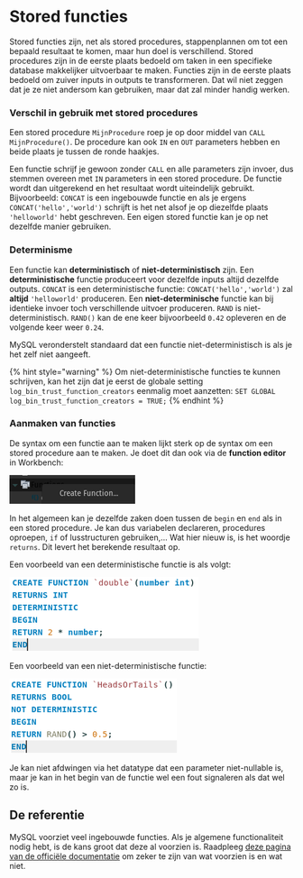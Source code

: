 # Stored functies

Stored functies zijn, net als stored procedures, stappenplannen om tot een bepaald resultaat te komen, maar hun doel is verschillend. Stored procedures zijn in de eerste plaats bedoeld om taken in een specifieke database makkelijker uitvoerbaar te maken. Functies zijn in de eerste plaats bedoeld om zuiver inputs in outputs te transformeren. Dat wil niet zeggen dat je ze niet andersom kan gebruiken, maar dat zal minder handig werken.

### Verschil in gebruik met stored procedures

Een stored procedure `MijnProcedure` roep je op door middel van `CALL MijnProcedure()`. De procedure kan ook `IN` en `OUT` parameters hebben en beide plaats je tussen de ronde haakjes.

Een functie schrijf je gewoon zonder `CALL` en alle parameters zijn invoer, dus stemmen overeen met `IN` parameters in een stored procedure. De functie wordt dan uitgerekend en het resultaat wordt uiteindelijk gebruikt. Bijvoorbeeld: `CONCAT` is een ingebouwde functie en als je ergens `CONCAT('hello','world')` schrijft is het net alsof je op diezelfde plaats `'helloworld'` hebt geschreven. Een eigen stored functie kan je op net dezelfde manier gebruiken.

### Determinisme

Een functie kan **deterministisch** of **niet-deterministisch** zijn. Een **deterministische** functie produceert voor dezelfde inputs altijd dezelfde outputs. `CONCAT` is een deterministische functie: `CONCAT('hello','world')` zal **altijd** `'helloworld'` produceren. Een **niet-determinische** functie kan bij identieke invoer toch verschillende uitvoer produceren. `RAND` is niet-deterministisch. `RAND()` kan de ene keer bijvoorbeeld `0.42` opleveren en de volgende keer weer `0.24`.

MySQL veronderstelt standaard dat een functie niet-deterministisch is als je het zelf niet aangeeft.

{% hint style="warning" %}
Om niet-deterministische functies te kunnen schrijven, kan het zijn dat je eerst de globale setting `log_bin_trust_function_creators` eenmalig moet aanzetten: `SET GLOBAL log_bin_trust_function_creators = TRUE;`
{% endhint %}

### Aanmaken van functies

De syntax om een functie aan te maken lijkt sterk op de syntax om een stored procedure aan te maken. Je doet dit dan ook via de **function editor** in Workbench:

![De function editor vind je op dezelfde manier terug als de procedure editor](../../.gitbook/assets/function-editor.png)

In het algemeen kan je dezelfde zaken doen tussen de `begin` en `end` als in een stored procedure. Je kan dus variabelen declareren, procedures oproepen, `if` of lusstructuren gebruiken,... Wat hier nieuw is, is het woordje `returns`. Dit levert het berekende resultaat op.

Een voorbeeld van een deterministische functie is als volgt:

![](../../.gitbook/assets/deterministische-functie.png)

Een voorbeeld van een niet-deterministische functie:

![](../../.gitbook/assets/niet-deterministische-functie.png)

Je kan niet afdwingen via het datatype dat een parameter niet-nullable is, maar je kan in het begin van de functie wel een fout signaleren als dat wel zo is.

## De referentie

MySQL voorziet veel ingebouwde functies. Als je algemene functionaliteit nodig hebt, is de kans groot dat deze al voorzien is. Raadpleeg [deze pagina van de officiële documentatie](https://dev.mysql.com/doc/refman/8.0/en/functions.html) om zeker te zijn van wat voorzien is en wat niet.
